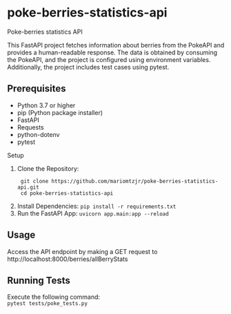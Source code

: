 # poke-berries-statistics-api
Poke-berries statistics API  

This FastAPI project fetches information about berries from the PokeAPI and provides a human-readable response. The data is obtained by consuming the PokeAPI, and the project is configured using environment variables. Additionally, the project includes test cases using pytest.

## Prerequisites
- Python 3.7 or higher
- pip (Python package installer)
- FastAPI
- Requests
- python-dotenv
- pytest

Setup
1. Clone the Repository:  
   ```
    git clone https://github.com/mariomtzjr/poke-berries-statistics-api.git
    cd poke-berries-statistics-api
   ```
2. Install Dependencies:
   ```pip install -r requirements.txt```
3. Run the FastAPI App:
   ```uvicorn app.main:app --reload```

## Usage
Access the API endpoint by making a GET request to http://localhost:8000/berries/allBerryStats

## Running Tests
Execute the following command:  
```pytest tests/poke_tests.py```